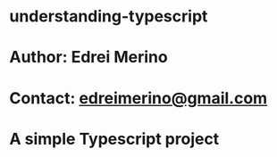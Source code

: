 # understanding-typescript

# Author: Edrei Merino

# Contact: edreimerino@gmail.com

# A simple Typescript project
